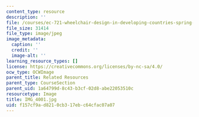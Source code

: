 ```yaml
---
content_type: resource
description: ''
file: /courses/ec-721-wheelchair-design-in-developing-countries-spring-2009/f157cf9ad8210cb317ebc64cfac07a07_IMG_4001.jpg
file_size: 31414
file_type: image/jpeg
image_metadata:
  caption: ''
  credit: ''
  image-alt: ''
learning_resource_types: []
license: https://creativecommons.org/licenses/by-nc-sa/4.0/
ocw_type: OCWImage
parent_title: Related Resources
parent_type: CourseSection
parent_uid: 1a64799d-8c43-b3cf-02d8-abe22053510c
resourcetype: Image
title: IMG_4001.jpg
uid: f157cf9a-d821-0cb3-17eb-c64cfac07a07
---
```

